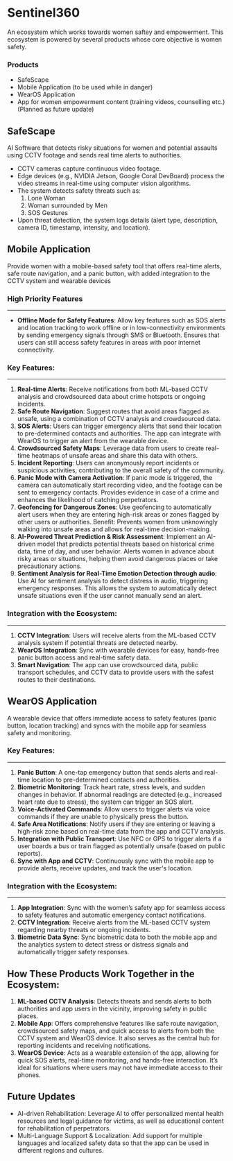 # Sentinel360

An ecosystem which works towards women saftey and empowerment. This ecosystem is powered by several products whose core objective is women safety.

### Products

- SafeScape
- Mobile Application (to be used while in danger)
- WearOS Application
- App for women empowerment content (training videos, counselling etc.) (Planned as future update)

## SafeScape

 AI Software that detects risky situations for women and potential assaults using CCTV footage and sends real time alerts to authorities.

- CCTV cameras capture continuous video footage.
- Edge devices (e.g., NVIDIA Jetson, Google Coral DevBoard) process the video streams in real-time using computer vision algorithms.
- The system detects safety threats such as:
	1. Lone Woman
	2. Woman surrounded by Men
	3. SOS Gestures
- Upon threat detection, the system logs details (alert type, description, camera ID, timestamp, intensity, and location). 


## Mobile Application

Provide women with a mobile-based safety tool that offers real-time alerts, safe route navigation, and a panic button, with added integration to the CCTV system and wearable devices

### High Priority Features
---

- **Offline Mode for Safety Features**: Allow key features such as SOS alerts and location tracking to work offline or in low-connectivity environments by sending emergency signals through SMS or Bluetooth. Ensures that users can still access safety features in areas with poor internet connectivity.

### Key Features:
---

1. **Real-time Alerts**: Receive notifications from both ML-based CCTV analysis and crowdsourced data about crime hotspots or ongoing incidents.
2. **Safe Route Navigation**: Suggest routes that avoid areas flagged as unsafe, using a combination of CCTV analysis and crowdsourced data.
3. **SOS Alerts**: Users can trigger emergency alerts that send their location to pre-determined contacts and authorities. The app can integrate with WearOS to trigger an alert from the wearable device.
4. **Crowdsourced Safety Maps**: Leverage data from users to create real-time heatmaps of unsafe areas and share this data with others.
5. **Incident Reporting**: Users can anonymously report incidents or suspicious activities, contributing to the overall safety of the community.
6. **Panic Mode with Camera Activation**: If panic mode is triggered, the camera can automatically start recording video, and the footage can be sent to emergency contacts. Provides evidence in case of a crime and enhances the likelihood of catching perpetrators.
7. **Geofencing for Dangerous Zones**: Use geofencing to automatically alert users when they are entering high-risk areas or zones flagged by other users or authorities.
Benefit: Prevents women from unknowingly walking into unsafe areas and allows for real-time decision-making.
8. **AI-Powered Threat Prediction & Risk Assessment**: Implement an AI-driven model that predicts potential threats based on historical crime data, time of day, and user behavior. Alerts women in advance about risky areas or situations, helping them avoid dangerous places or take precautionary actions.
9. **Sentiment Analysis for Real-Time Emotion Detection through audio**: Use AI for sentiment analysis to detect distress in audio, triggering emergency responses. This allows the system to automatically detect unsafe situations even if the user cannot manually send an alert.

### Integration with the Ecosystem:
---

1. **CCTV Integration**: Users will receive alerts from the ML-based CCTV analysis system if potential threats are detected nearby.
2. **WearOS Integration**: Sync with wearable devices for easy, hands-free panic button access and real-time safety data.
3. **Smart Navigation**: The app can use crowdsourced data, public transport schedules, and CCTV data to provide users with the safest routes to their destinations.

## WearOS Application

A wearable device that offers immediate access to safety features (panic button, location tracking) and syncs with the mobile app for seamless safety and monitoring.

### Key Features:
---

1. **Panic Button**: A one-tap emergency button that sends alerts and real-time location to pre-determined contacts and authorities.
2. **Biometric Monitoring**: Track heart rate, stress levels, and sudden changes in behavior. If abnormal readings are detected (e.g., increased heart rate due to stress), the system can trigger an SOS alert.
3. **Voice-Activated Commands**: Allow users to trigger alerts via voice commands if they are unable to physically press the button.
4. **Safe Area Notifications**: Notify users if they are entering or leaving a high-risk zone based on real-time data from the app and CCTV analysis.
5. **Integration with Public Transport**: Use NFC or GPS to trigger alerts if a user boards a bus or train flagged as potentially unsafe (based on public reports).
6. **Sync with App and CCTV**: Continuously sync with the mobile app to provide alerts, receive updates, and track the user's location.

### Integration with the Ecosystem:
---

1. **App Integration**: Sync with the women’s safety app for seamless access to safety features and automatic emergency contact notifications.
2. **CCTV Integration**: Receive alerts from the ML-based CCTV system regarding nearby threats or ongoing incidents.
3. **Biometric Data Sync**: Sync biometric data to both the mobile app and the analytics system to detect stress or distress signals and automatically trigger safety responses.

## How These Products Work Together in the Ecosystem:

1. **ML-based CCTV Analysis**: Detects threats and sends alerts to both authorities and app users in the vicinity, improving safety in public places.
2. **Mobile App**: Offers comprehensive features like safe route navigation, crowdsourced safety maps, and quick access to alerts from both the CCTV system and WearOS device. It also serves as the central hub for reporting incidents and receiving notifications.
3. **WearOS Device**: Acts as a wearable extension of the app, allowing for quick SOS alerts, real-time monitoring, and hands-free interaction. It’s ideal for situations where users may not have immediate access to their phones.

## Future Updates

- AI-driven Rehabilitation: Leverage AI to offer personalized mental health resources and legal guidance for victims, as well as educational content for rehabilitation of perpetrators.
- Multi-Language Support & Localization: Add support for multiple languages and localized safety data so that the app can be used in different regions and cultures.
